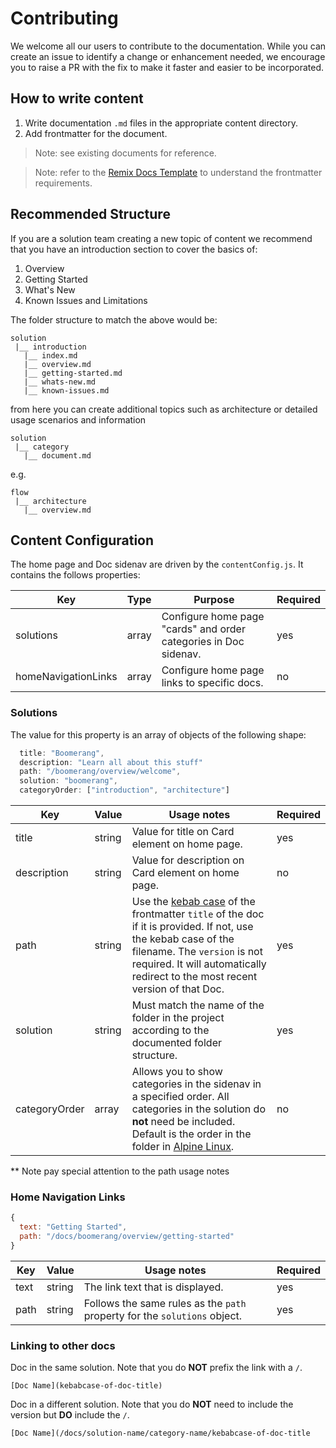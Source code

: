 # Contributing

We welcome all our users to contribute to the documentation. While you can create an issue to identify a change or enhancement needed, we encourage you to raise a PR with the fix to make it faster and easier to be incorporated.

## How to write content

1. Write documentation `.md` files in the appropriate content directory.
2. Add frontmatter for the document.

> Note: see existing documents for reference.

> Note: refer to the [Remix Docs Template](https://github.com/boomerang-io/remix-docs-template?tab=readme-ov-file#frontmatter) to understand the frontmatter requirements.

## Recommended Structure

If you are a solution team creating a new topic of content we recommend that you have an introduction section to cover the basics of:

1. Overview
2. Getting Started
3. What's New
4. Known Issues and Limitations

The folder structure to match the above would be:

```file
solution
 |__ introduction
   |__ index.md
   |__ overview.md
   |__ getting-started.md
   |__ whats-new.md
   |__ known-issues.md
```

from here you can create additional topics such as architecture or detailed usage scenarios and information

```file
solution
 |__ category
   |__ document.md
```

e.g.

```file
flow
 |__ architecture
   |__ overview.md
```

## Content Configuration

The home page and Doc sidenav are driven by the `contentConfig.js`. It contains the follows properties:

| Key                 | Type  | Purpose                                                          | Required |
| ------------------- | ----- | ---------------------------------------------------------------- | -------- |
| solutions           | array | Configure home page "cards" and order categories in Doc sidenav. | yes      |
| homeNavigationLinks | array | Configure home page links to specific docs.                      | no       |

### Solutions

The value for this property is an array of objects of the following shape:

```js
  title: "Boomerang",
  description: "Learn all about this stuff"
  path: "/boomerang/overview/welcome",
  solution: "boomerang",
  categoryOrder: ["introduction", "architecture"]
```

| Key           | Value  | Usage notes                                                                                                                                                                                                                                                                | Required |
| ------------- | ------ | -------------------------------------------------------------------------------------------------------------------------------------------------------------------------------------------------------------------------------------------------------------------------- | -------- |
| title         | string | Value for title on Card element on home page.                                                                                                                                                                                                                              | yes      |
| description   | string | Value for description on Card element on home page.                                                                                                                                                                                                                        | no       |
| path          | string | Use the [kebab case](https://lodash.com/docs/4.17.11#kebabCase) of the frontmatter `title` of the doc if it is provided. If not, use the kebab case of the filename. The `version` is not required. It will automatically redirect to the most recent version of that Doc. | yes      |
| solution      | string | Must match the name of the folder in the project according to the documented folder structure.                                                                                                                                                                             | yes      |
| categoryOrder | array  | Allows you to show categories in the sidenav in a specified order. All categories in the solution do **not** need be included. Default is the order in the folder in [Alpine Linux](https://alpinelinux.org/).                                                             | no       |

\*\* Note pay special attention to the path usage notes

### Home Navigation Links

```js
{
  text: "Getting Started",
  path: "/docs/boomerang/overview/getting-started"
}
```

| Key  | Value  | Usage notes                                                               | Required |
| ---- | ------ | ------------------------------------------------------------------------- | -------- |
| text | string | The link text that is displayed.                                          | yes      |
| path | string | Follows the same rules as the `path` property for the `solutions` object. | yes      |

### Linking to other docs

Doc in the same solution. Note that you do **NOT** prefix the link with a `/`.

`[Doc Name](kebabcase-of-doc-title)`

Doc in a different solution. Note that you do **NOT** need to include the version but **DO** include the `/`.

`[Doc Name](/docs/solution-name/category-name/kebabcase-of-doc-title`
